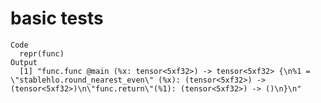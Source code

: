 # basic tests

    Code
      repr(func)
    Output
      [1] "func.func @main (%x: tensor<5xf32>) -> tensor<5xf32> {\n%1 = \"stablehlo.round_nearest_even\" (%x): (tensor<5xf32>) -> (tensor<5xf32>)\n\"func.return\"(%1): (tensor<5xf32>) -> ()\n}\n"

